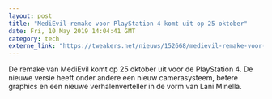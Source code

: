 ```yaml
---
layout: post
title: "MediEvil-remake voor PlayStation 4 komt uit op 25 oktober"
date: Fri, 10 May 2019 14:04:41 GMT
category: tech
externe_link: "https://tweakers.net/nieuws/152668/medievil-remake-voor-playstation-4-komt-uit-op-25-oktober.html"
---
```


De remake van MediEvil komt op 25 oktober uit voor de PlayStation 4. De nieuwe versie heeft onder andere een nieuw camerasysteem, betere graphics en een nieuwe verhalenverteller in de vorm van Lani Minella.<img src="http://feeds.feedburner.com/~r/tweakers/mixed/~4/tnBDT5Xu6rA" height="1" width="1" alt=""/>
